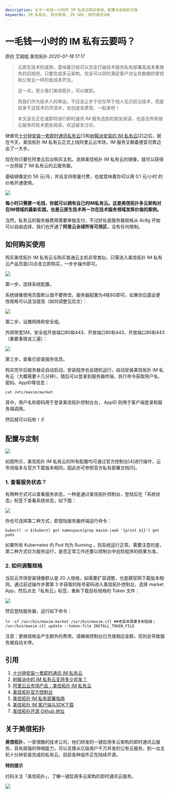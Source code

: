 ```yaml
---
description: 关于一毛钱一小时的 IM 私有云购买使用、配置与定制的文章
keywords: IM 私有云, 购买使用, IM SDK, 即时通讯SDK
---
```

# 一毛钱一小时的 IM 私有云要吗？

原创 艾姆姐 美信拓扑 _2020-07-18 17:17_

> 云原生技术的成熟，意味着已经可以完全打破技术服务私有部署高成本重商务的旧规则。只要完成多云架构，完全可以同时满足客户对业务数据的掌控和公有云一样的低成本开支。
>
>
>
> 这一点，至少我们美信拓扑，可以做到。
>
>
>
> 而我们作为技术人的幸运，不应该止步于仅仅早于他人见识前沿技术，而是投身于这技术的洪流中，去创造去感受。一起来吧！
>
>
>
> 本文适合正在或即将进行即时通讯 IM 服务选型的朋友阅读，也适合所有做云服务的技术朋友阅读，欢迎留言讨论。

继做完[十分钟安装一套即时通讯私有云](install-an-instant-messaging-im-private-cloud-in-ten-minutes.md)[1]和[树莓派安装的 IM 私有云](how-much-concurrency-is-supported-by-im-private-cloud-in-raspberry-pi.md)[2]之后，就在今天，美信拓扑 IM 私有云正式上线阿里云云市场，IM 服务又朝着便宜可靠迈出了一大步。

现在你只要在阿里云后台购买主机，选择美信拓扑 IM 私有云的镜像，就可以获得一台预装了 IM 私有云的云服务器。

基础镜像定价 56 元/月，并且支持按量付费，也就意味着你可以用 0.1 元/小时 的价格开通使用。

![](../assets/articles/autogen-157370c2dbfde01aa553752ba45d4201dc450e77e9646326e0c7930152c2a122.webp)

**每小时只需要一毛钱，你就可以拥有自己的IM私有云。这是美信拓扑多云架构对在IM领域的最新实践，也是云原生技术再一次在技术服务领域发挥价值的案例。**

当然，私有云的服务器费用需要单独支付，不过好处是服务器规格从 4c8g 开始可以自由选择，我们也开通了**阿里云全球所有可用区**，没有任何限制。

## 如何购买使用

购买美信拓扑 IM 私有云与购买普通云主机非常类似，只需进入美信拓扑 IM 私有云产品页面[3]点击立即购买，一步步操作即可。

![](../assets/articles/autogen-17ac31d227c8d26231a7c4a738d9d4d51d6e2e71b4d2744f34b86e26138457a.webp)

第一步，选择系统配置。

系统镜像使用页面默认值不要修改，服务器配置为4核8G即可，如果你后面会更改规格可以适当提高（如何调整见后文）：

![](../assets/articles/autogen-f3841a9b71ee2d0f3f552c5636c5c9934844b525eeb8d22fd099dbf26d2b0f98.webp)

第二步，设置网络和安全组。

外网带宽5M，安全组开放端口80和443、开放端口80和443、开放端口80和443（重要事情说三遍）：

![](../assets/articles/autogen-a6a43f3082640ca65ae3e3a3c46ee031c253f53488e2e29162e07b668571012e.webp)

第三步，查看已安装服务信息。

购买完毕后服务器会自动启动，安装程序也会随机运行，自动安装美信拓扑 IM 私有云（大概需要十几分钟）。随后可以登录到服务器终端，执行命令获取用户名、密码、AppID等信息：

```
cat /etc/maxim/market
```

其中，用户名和密码用于登录美信拓扑控制台台， AppID 则用于客户端登录和服务端调用。

然后就可以玩啦！✌️

## 配置与定制

![](../assets/articles/autogen-6e1fbbae4f45b118f9978bfb9abc41e70345f5386c758b99d91e66332cbd4a40.webp)

如图所示，美信拓扑 IM 私有云的所有配置均可通过官方控制台[4]进行操作，云市场版本与官方下载版本相同，因此亦可参照官方私有部署文档[5]。

### **1. 查看服务状态？**

有两种方式可以查看服务状态，一种是通过美信拓扑控制台，登陆后在「系统状态」标签下查看系统状态，如下图：

![](../assets/articles/autogen-715e3946ae437b7a8b271a1d3c147eb1c5e9d804069f45249aa03c6734232bf4.png)

你也可选择第二种方式，即登陆服务器终端运行命令：

```
kubectl -n $(kubectl get namespace|grep maxim-|awk '{print $1}') get pods
```

如果所有 Kubernetes 内 Pod 均为 Running ，则系统运行正常。需要注意的是，第二种方式仅为服务运行，是否正常工作还要以控制台中巡检程序的结果为准。

### **2. 如何调整规格**

当前云市场安装镜像默认是 20 人规格，如需要扩容调整，也是跟官网下载版本相同。通过前述操作步骤第 3 步获取的账号密码进入美信拓扑控制台，选择 market App，然后点击「私有云」标签，重新下载目标规格的 Token 文件：

![](../assets/articles/autogen-48be1ea8facfd2d43290255724f900a36428d5a59763ff63fda6f185e7f30e20.webp)

然后登陆服务器，运行如下命令：

```
ln -sf /usr/bin/maxim-market /usr/bin/maxim.ctl ##老版本需要复制链接；
/usr/bin/maxim.ctl update --token-file INSTALL_TOKEN_FILE
```

注意：更换规格会产生额外的费用，请确保控制台已充值相应金额，否则会导致服务被自动关停。

## **引用**

1. [十分钟安装一套即时通讯 IM 私有云](install-an-instant-messaging-im-private-cloud-in-ten-minutes.md)
2. [树莓派中的 IM 私有云支持多少并发？](how-much-concurrency-is-supported-by-im-private-cloud-in-raspberry-pi.md)
3. [阿里云云市场产品：美信拓扑 IM 私有云](https://market.aliyun.com/products/56014009/cmjj00041852.html)
4. [美信拓扑官方控制台](https://console.maximtop.com)
5. [美信拓扑 IM 私有部署指南](../quick-start/how-to-deploy-private-cloud.md)
6. [美信拓扑 IM 客户端与SDK下载](https://www.maximtop.com/downloads/)
7. [美信拓扑开源 Github 地址](https://github.com/maxim-top)

## 关于美信拓扑

**美信拓扑**，一家很酷的技术公司，他们研发的一键启用多云架构的即时通讯云服务，具有超强的伸缩能力，可以支撑从亿级用户千万并发的公有云服务，到一台主机十分钟安装完成的私有云。目前各种组件正在陆续开源。

**特别提示**

扫码关注「美信拓扑」，了解一键启用多云架构的即时通讯云服务。

![](../assets/articles/autogen-9c1da9e4a9e37fe718184c6ceeb84a3401afabccc3269ff9a5bd7ef8b087462e.webp)
